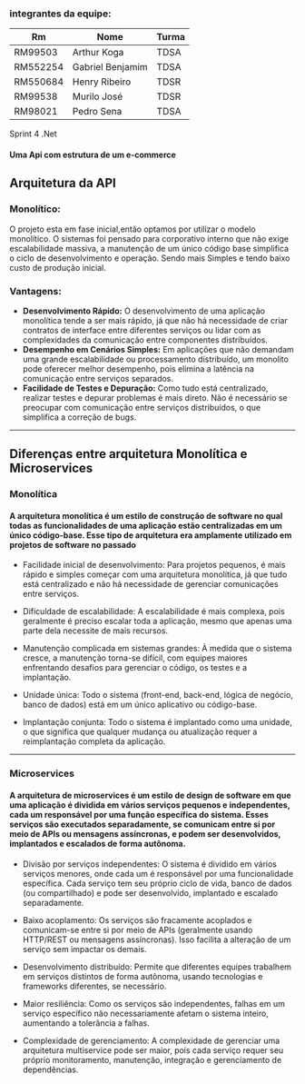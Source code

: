 ### integrantes da equipe:<br>

|Rm|Nome|Turma
|--|--|--|
RM99503|Arthur Koga|TDSA
RM552254|Gabriel Benjamim|TDSA
RM550684|Henry Ribeiro|TDSR
RM99538|Murilo José|TDSR
RM98021|Pedro Sena|TDSA

 Sprint 4 .Net
#### Uma Api com estrutura de um e-commerce

## Arquitetura da API 
### Monolítico:
 O projeto esta em fase inicial,então optamos por utilizar o modelo monolítico. O sistemas foi pensado para corporativo interno que não exige escalabilidade massiva, a manutenção de um único código base simplifica o ciclo de desenvolvimento e operação. Sendo mais Simples e tendo baixo custo de produção inicial.

### Vantagens:
- **Desenvolvimento Rápido:** O desenvolvimento de uma aplicação monolítica tende a ser mais rápido, já que não há necessidade de criar contratos de interface entre diferentes serviços ou lidar com as complexidades da comunicação entre componentes distribuídos.
- **Desempenho em Cenários Simples:** Em aplicações que não demandam uma grande escalabilidade ou processamento distribuído, um monolito pode oferecer melhor desempenho, pois elimina a latência na comunicação entre serviços separados.
- **Facilidade de Testes e Depuração:** Como tudo está centralizado, realizar testes e depurar problemas é mais direto. Não é necessário se preocupar com comunicação entre serviços distribuídos, o que simplifica a correção de bugs.
---

## Diferenças entre arquitetura Monolítica e Microservices

### Monolítica

#### A arquitetura monolítica é um estilo de construção de software no qual todas as funcionalidades de uma aplicação estão centralizadas em um único código-base. Esse tipo de arquitetura era amplamente utilizado em projetos de software no passado

- Facilidade inicial de desenvolvimento: Para projetos pequenos, é mais rápido e simples começar com uma arquitetura monolítica, já que tudo está centralizado e não há necessidade de gerenciar comunicações entre serviços.

- Dificuldade de escalabilidade: A escalabilidade é mais complexa, pois geralmente é preciso escalar toda a aplicação, mesmo que apenas uma parte dela necessite de mais recursos.

- Manutenção complicada em sistemas grandes: À medida que o sistema cresce, a manutenção torna-se difícil, com equipes maiores enfrentando desafios para gerenciar o código, os testes e a implantação.

- Unidade única: Todo o sistema (front-end, back-end, lógica de negócio, banco de dados) está em um único aplicativo ou código-base.

- Implantação conjunta: Todo o sistema é implantado como uma unidade, o que significa que qualquer mudança ou atualização requer a reimplantação completa da aplicação.

---

### Microservices

#### A arquitetura de microservices é um estilo de design de software em que uma aplicação é dividida em vários serviços pequenos e independentes, cada um responsável por uma função específica do sistema. Esses serviços são executados separadamente, se comunicam entre si por meio de APIs ou mensagens assíncronas, e podem ser desenvolvidos, implantados e escalados de forma autônoma.

- Divisão por serviços independentes: O sistema é dividido em vários serviços menores, onde cada um é responsável por uma funcionalidade específica. Cada serviço tem seu próprio ciclo de vida, banco de dados (ou compartilhado) e pode ser desenvolvido, implantado e escalado separadamente.

- Baixo acoplamento: Os serviços são fracamente acoplados e comunicam-se entre si por meio de APIs (geralmente usando HTTP/REST ou mensagens assíncronas). Isso facilita a alteração de um serviço sem impactar os demais.

- Desenvolvimento distribuído: Permite que diferentes equipes trabalhem em serviços distintos de forma autônoma, usando tecnologias e frameworks diferentes, se necessário.

- Maior resiliência: Como os serviços são independentes, falhas em um serviço específico não necessariamente afetam o sistema inteiro, aumentando a tolerância a falhas.

- Complexidade de gerenciamento: A complexidade de gerenciar uma arquitetura multiservice pode ser maior, pois cada serviço requer seu próprio monitoramento, manutenção, integração e gerenciamento de dependências.
